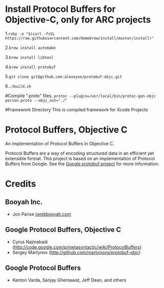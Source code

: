 # Install Protocol Buffers for Objective-C, only for ARC projects

   1.`ruby -e "$(curl -fsSL https://raw.githubusercontent.com/Homebrew/install/master/install)"`
   
   2.`brew install automake`
   
   3.`brew install libtool`
   
   4.`brew install protobuf`

   5.`git clone git@github.com:alexeyxo/protobuf-objc.git`
   
   6.`./build.sh`

#Compile ".proto" files. 
   `protoc --plugin=/usr/local/bin/protoc-gen-objc person.proto --objc_out="./"`

#Framework Directory
 This is compiled framework for Xcode Projects

# Protocol Buffers, Objective C

An implementation of Protocol Buffers in Objective C.

Protocol Buffers are a way of encoding structured data in an efficient yet extensible format.
This project is based on an implementation of Protocol Buffers from Google.  See the
[Google protobuf project][g-protobuf] for more information.

[g-protobuf]: http://code.google.com/p/protobuf/


# Credits

Booyah Inc.
-------------------------------------------------------------------------------
- Jon Parise <jon@booyah.com>


Google Protocol Buffers, Objective C
-------------------------------------------------------------------------------
- Cyrus Najmabadi  (http://code.google.com/p/metasyntactic/wiki/ProtocolBuffers)
- Sergey Martynov  (http://github.com/martynovs/protobuf-objc)


Google Protocol Buffers
-------------------------------------------------------------------------------
- Kenton Varda, Sanjay Ghemawat, Jeff Dean, and others
